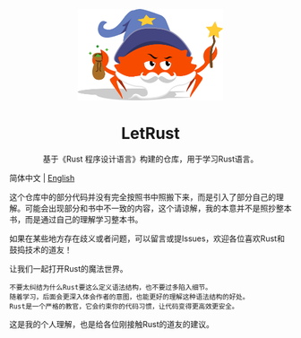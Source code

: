 <p align="center">
  <img alt="Rust" width="260" src="img.png">
</p>

<h1 align="center">LetRust</h1>

<div align="center">

基于《Rust 程序设计语言》构建的仓库，用于学习Rust语言。

</div>

简体中文 | [English](./READMD_en.md)

这个仓库中的部分代码并没有完全按照书中照搬下来，而是引入了部分自己的理解。可能会出现部分和书中不一致的内容，这个请谅解，我的本意并不是照抄整本书，而是通过自己的理解学习整本书。

如果在某些地方存在歧义或者问题，可以留言或提Issues，欢迎各位喜欢Rust和鼓捣技术的道友！

让我们一起打开Rust的魔法世界。



```
不要太纠结为什么Rust要这么定义语法结构，也不要过多陷入细节。
随着学习，后面会更深入体会作者的意图，也能更好的理解这种语法结构的好处。
Rust是一个严格的教官，它会约束你的代码习惯，让代码变得更高效更安全。
```
这是我的个人理解，也是给各位刚接触Rust的道友的建议。